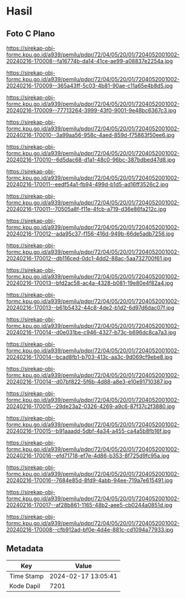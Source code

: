 # Hasil

## Foto C Plano

https://sirekap-obj-formc.kpu.go.id/a939/pemilu/pdpr/72/04/05/20/01/7204052001002-20240216-170008--fa16774b-da14-41ce-ae99-a08837e2254a.jpg

https://sirekap-obj-formc.kpu.go.id/a939/pemilu/pdpr/72/04/05/20/01/7204052001002-20240216-170009--365a43ff-5c03-4b81-90ae-c11a65e4b8d5.jpg

https://sirekap-obj-formc.kpu.go.id/a939/pemilu/pdpr/72/04/05/20/01/7204052001002-20240216-170009--77713264-3999-43f0-9001-9e48bc6367c3.jpg

https://sirekap-obj-formc.kpu.go.id/a939/pemilu/pdpr/72/04/05/20/01/7204052001002-20240216-170010--3a99aa56-958c-4aed-859d-f75863f50ee6.jpg

https://sirekap-obj-formc.kpu.go.id/a939/pemilu/pdpr/72/04/05/20/01/7204052001002-20240216-170010--6d5dac68-d1a1-48c0-96bc-387bdbed47d8.jpg

https://sirekap-obj-formc.kpu.go.id/a939/pemilu/pdpr/72/04/05/20/01/7204052001002-20240216-170011--eedf54a1-fb94-499d-b1d5-ad16ff3526c2.jpg

https://sirekap-obj-formc.kpu.go.id/a939/pemilu/pdpr/72/04/05/20/01/7204052001002-20240216-170011--70505a8f-f11e-4fcb-a719-d36e86fa212c.jpg

https://sirekap-obj-formc.kpu.go.id/a939/pemilu/pdpr/72/04/05/20/01/7204052001002-20240216-170012--ada95c37-f156-416d-949b-66de5adb7256.jpg

https://sirekap-obj-formc.kpu.go.id/a939/pemilu/pdpr/72/04/05/20/01/7204052001002-20240216-170012--db116ced-0dc1-4dd2-88ac-5aa732700f61.jpg

https://sirekap-obj-formc.kpu.go.id/a939/pemilu/pdpr/72/04/05/20/01/7204052001002-20240216-170013--bfd2ac58-ac4a-4328-b081-19e80e4f82a4.jpg

https://sirekap-obj-formc.kpu.go.id/a939/pemilu/pdpr/72/04/05/20/01/7204052001002-20240216-170013--b61b5432-44c8-4de2-b1d2-6d97d6dac07f.jpg

https://sirekap-obj-formc.kpu.go.id/a939/pemilu/pdpr/72/04/05/20/01/7204052001002-20240216-170014--d0e031be-c946-4327-b73c-b696dc8ca7a3.jpg

https://sirekap-obj-formc.kpu.go.id/a939/pemilu/pdpr/72/04/05/20/01/7204052001002-20240216-170014--bcad8fb1-b703-413c-aa3c-9d069cf9ebe8.jpg

https://sirekap-obj-formc.kpu.go.id/a939/pemilu/pdpr/72/04/05/20/01/7204052001002-20240216-170014--d07bf822-5f6b-4d88-a8e3-e10e91710387.jpg

https://sirekap-obj-formc.kpu.go.id/a939/pemilu/pdpr/72/04/05/20/01/7204052001002-20240216-170015--29de23a2-0326-4269-a9c6-87f37c2f3880.jpg

https://sirekap-obj-formc.kpu.go.id/a939/pemilu/pdpr/72/04/05/20/01/7204052001002-20240216-170015--b91aaadd-5dbf-4a34-a455-ca4a5b8fb16f.jpg

https://sirekap-obj-formc.kpu.go.id/a939/pemilu/pdpr/72/04/05/20/01/7204052001002-20240216-170016--efd71718-ef7e-4d86-b353-8f725d9fc95a.jpg

https://sirekap-obj-formc.kpu.go.id/a939/pemilu/pdpr/72/04/05/20/01/7204052001002-20240216-170016--7684e85d-8fd9-4abb-94ee-719a7e615491.jpg

https://sirekap-obj-formc.kpu.go.id/a939/pemilu/pdpr/72/04/05/20/01/7204052001002-20240216-170017--af28b861-1165-48b2-aee5-cb0244a0851d.jpg

https://sirekap-obj-formc.kpu.go.id/a939/pemilu/pdpr/72/04/05/20/01/7204052001002-20240216-170008--cfb912ad-bf0e-4d4e-881c-cd1094a77933.jpg


## Metadata

| Key        | Value               |
| ---------- | ------------------- |
| Time Stamp | 2024-02-17 13:05:41 |
| Kode Dapil | 7201                |



